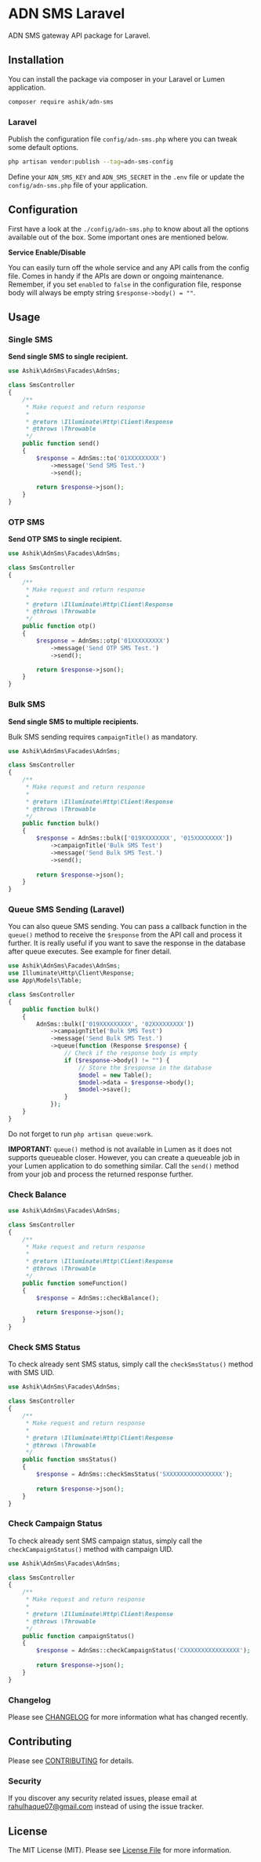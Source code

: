 # ADN SMS Laravel

ADN SMS gateway API package for Laravel.

## Installation

You can install the package via composer in your Laravel or Lumen application.

```bash
composer require ashik/adn-sms
```
### Laravel

Publish the configuration file `config/adn-sms.php` where you can tweak some default options.

```bash
php artisan vendor:publish --tag=adn-sms-config
```

Define your `ADN_SMS_KEY` and `ADN_SMS_SECRET` in the `.env` file or update the `config/adn-sms.php` file of your application.

## Configuration

First have a look at the `./config/adn-sms.php` to know about all the options available out of the box. Some important ones are mentioned below.

**Service Enable/Disable**

You can easily turn off the whole service and any API calls from the config file. Comes in handy if the APIs are down or ongoing maintenance. Remember, if you set `enabled` to `false` in the configuration file, response body will always be empty string `$response->body() = ""`.

## Usage

### Single SMS

**Send single SMS to single recipient.**

``` php
use Ashik\AdnSms\Facades\AdnSms;

class SmsController
{
    /**
     * Make request and return response
     *
     * @return \Illuminate\Http\Client\Response
     * @throws \Throwable
     */
    public function send()
    {
        $response = AdnSms::to('01XXXXXXXXX')
            ->message('Send SMS Test.')
            ->send();
        
        return $response->json();
    }
}
```

### OTP SMS

**Send OTP SMS to single recipient.**

``` php
use Ashik\AdnSms\Facades\AdnSms;

class SmsController
{
    /**
     * Make request and return response
     *
     * @return \Illuminate\Http\Client\Response
     * @throws \Throwable
     */
    public function otp()
    {
        $response = AdnSms::otp('01XXXXXXXXX')
            ->message('Send OTP SMS Test.')
            ->send();

        return $response->json();
    }
}
```

### Bulk SMS

**Send single SMS to multiple recipients.**

Bulk SMS sending requires `campaignTitle()` as mandatory.

``` php
use Ashik\AdnSms\Facades\AdnSms;

class SmsController
{
    /**
     * Make request and return response
     *
     * @return \Illuminate\Http\Client\Response
     * @throws \Throwable
     */
    public function bulk()
    {
        $response = AdnSms::bulk(['019XXXXXXXX', '015XXXXXXXX'])
            ->campaignTitle('Bulk SMS Test')
            ->message('Send Bulk SMS Test.')
            ->send();
        
        return $response->json();
    }
}
```

### Queue SMS Sending (Laravel)

You can also queue SMS sending. You can pass a callback function in the `queue()` method to receive the `$response` from the API call and process it further. It is really useful if you want to save the response in the database after queue executes. See example for finer detail.

``` php
use Ashik\AdnSms\Facades\AdnSms;
use Illuminate\Http\Client\Response;
use App\Models\Table;

class SmsController
{
    public function bulk()
    {
        AdnSms::bulk(['019XXXXXXXXX', '02XXXXXXXXX'])
            ->campaignTitle('Bulk SMS Test')
            ->message('Send Bulk SMS Test.')
            ->queue(function (Response $response) {
                // Check if the response body is empty
                if ($response->body() != "") {
                    // Store the $response in the database
                    $model = new Table();
                    $model->data = $response->body();
                    $model->save();
                }
            });
    }
}
```

Do not forget to run `php artisan queue:work`.

**IMPORTANT:** `queue()` method is not available in Lumen as it does not supports queueable closer. However, you can create a queueable job in your Lumen application to do something similar. Call the `send()` method from your job and process the returned response further.

### Check Balance

``` php
use Ashik\AdnSms\Facades\AdnSms;

class SmsController
{
    /**
     * Make request and return response
     *
     * @return \Illuminate\Http\Client\Response
     * @throws \Throwable
     */
    public function someFunction()
    {
        $response = AdnSms::checkBalance();
        
        return $response->json();
    }
}
```

### Check SMS Status

To check already sent SMS status, simply call the `checkSmsStatus()` method with SMS UID.

``` php
use Ashik\AdnSms\Facades\AdnSms;

class SmsController
{
    /**
     * Make request and return response
     *
     * @return \Illuminate\Http\Client\Response
     * @throws \Throwable
     */
    public function smsStatus()
    {
        $response = AdnSms::checkSmsStatus('SXXXXXXXXXXXXXXXX');
        
        return $response->json();
    }
}
```

### Check Campaign Status

To check already sent SMS campaign status, simply call the `checkCampaignStatus()` method with campaign UID.

``` php
use Ashik\AdnSms\Facades\AdnSms;

class SmsController
{
    /**
     * Make request and return response
     *
     * @return \Illuminate\Http\Client\Response
     * @throws \Throwable
     */
    public function campaignStatus()
    {
        $response = AdnSms::checkCampaignStatus('CXXXXXXXXXXXXXXXX');
        
        return $response->json();
    }
}
```

### Changelog

Please see [CHANGELOG](CHANGELOG.md) for more information what has changed recently.

## Contributing

Please see [CONTRIBUTING](CONTRIBUTING.md) for details.

### Security

If you discover any security related issues, please email at rahulhaque07@gmail.com instead of using the issue tracker.

## License

The MIT License (MIT). Please see [License File](LICENSE.md) for more information.

